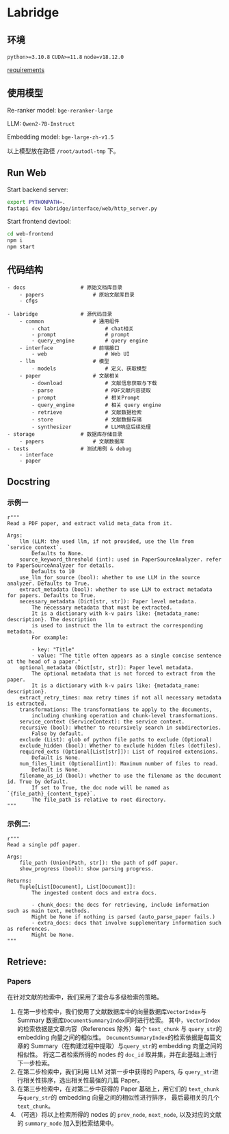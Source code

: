 # Labridge

## 环境

`python>=3.10.8`
`CUDA>=11.8`
`node=v18.12.0`

[requirements](./requirements.txt)

## 使用模型

Re-ranker model:
`bge-reranker-large`

LLM:
`Qwen2-7B-Instruct`

Embedding model:
`bge-large-zh-v1.5`

以上模型放在路径 `/root/autodl-tmp` 下。

## Run Web

Start backend server:

```sh
export PYTHONPATH=.
fastapi dev labridge/interface/web/http_server.py
```

Start frontend devtool:

```sh
cd web-frontend
npm i
npm start
```

## 代码结构

```text
- docs                  # 原始文档库目录
    - papers                # 原始文献库目录
    - cfgs

- labridge              # 源代码目录
    - common                # 通用组件
        - chat                  # chat相关
        - prompt                # prompt
        - query_engine          # query engine
    - interface             # 前端接口
        - web                   # Web UI
    - llm                   # 模型
        - models                # 定义、获取模型
    - paper                 # 文献相关
        - download              # 文献信息获取与下载
        - parse                 # PDF文献内容提取
        - prompt                # 相关Prompt
        - query_engine          # 相关 query engine
        - retrieve              # 文献数据检索
        - store                 # 文献数据存储
        - synthesizer           # LLM响应后续处理
- storage               # 数据库存储目录
    - papers                # 文献数据库
- tests                 # 测试用例 & debug
    - interface
    - paper
```

## Docstring

### 示例一

```text
r"""
Read a PDF paper, and extract valid meta_data from it.

Args:
    llm (LLM: the used llm, if not provided, use the llm from `service_context`.
        Defaults to None.
    source_keyword_threshold (int): used in PaperSourceAnalyzer. refer to PaperSourceAnalyzer for details.
        Defaults to 10
    use_llm_for_source (bool): whether to use LLM in the source analyzer. Defaults to True.
    extract_metadata (bool): whether to use LLM to extract metadata for papers. Defaults to True.
    necessary_metadata (Dict[str, str]): Paper level metadata.
        The necessary metadata that must be extracted.
        It is a dictionary with k-v pairs like: {metadata_name: description}. The description
        is used to instruct the llm to extract the corresponding metadata.
        For example:

        - key: "Title"
        - value: "The title often appears as a single concise sentence at the head of a paper."
    optional_metadata (Dict[str, str]): Paper level metadata.
        The optional metadata that is not forced to extract from the paper.
        It is a dictionary with k-v pairs like: {metadata_name: description}.
    extract_retry_times: max retry times if not all necessary metadata is extracted.
    transformations: The transformations to apply to the documents,
        including chunking operation and chunk-level transformations.
    service_context (ServiceContext): the service context.
    recursive (bool): Whether to recursively search in subdirectories.
        False by default.
    exclude (List): glob of python file paths to exclude (Optional)
    exclude_hidden (bool): Whether to exclude hidden files (dotfiles).
    required_exts (Optional[List[str]]): List of required extensions.
        Default is None.
    num_files_limit (Optional[int]): Maximum number of files to read.
        Default is None.
    filename_as_id (bool): whether to use the filename as the document id. True by default.
        If set to True, the doc node will be named as `{file_path}_{content_type}`.
        The file_path is relative to root directory.
"""
```

### 示例二:

```text
r"""
Read a single pdf paper.

Args:
    file_path (Union[Path, str]): the path of pdf paper.
    show_progress (bool): show parsing progress.

Returns:
    Tuple[List[Document], List[Document]]:
        The ingested content docs and extra docs.

        - chunk_docs: the docs for retrieving, include information such as main text, methods.
        Might be None if nothing is parsed (auto_parse_paper fails.)
        - extra_docs: docs that involve supplementary information such as references.
        Might be None.
"""
```

## Retrieve:

### Papers

在针对文献的检索中，我们采用了混合与多级检索的策略。

1. 在第一步检索中，我们使用了文献数据库中的向量数据库`VectorIndex`与 Summary 数据库`DocumentSummaryIndex`同时进行检索。
   其中，`VectorIndex`的检索依据是文章内容（References 除外）每个 `text_chunk` 与 `query_str`的 embedding 向量之间的相似性。
   `DocumentSummaryIndex`的检索依据是每篇文章的 Summary（在构建过程中提取）与`query_str`的 embedding 向量之间的相似性。
   将这二者检索所得的 nodes 的 `doc_id` 取并集，并在此基础上进行下一步检索。
2. 在第二步检索中，我们利用 LLM 对第一步中获得的 Papers, 与 `query_str`进行相关性排序，选出相关性最强的几篇 Paper。
3. 在第三步检索中，在对第二步中获得的 Paper 基础上，用它们的 `text_chunk` 与`query_str`的 embedding 向量之间的相似性进行排序，
   最后最相关的几个 `text_chunk`。
4. （可选）将以上检索所得的 nodes 的 `prev_node`, `next_node`, 以及对应的文献的 `summary_node` 加入到检索结果中。
